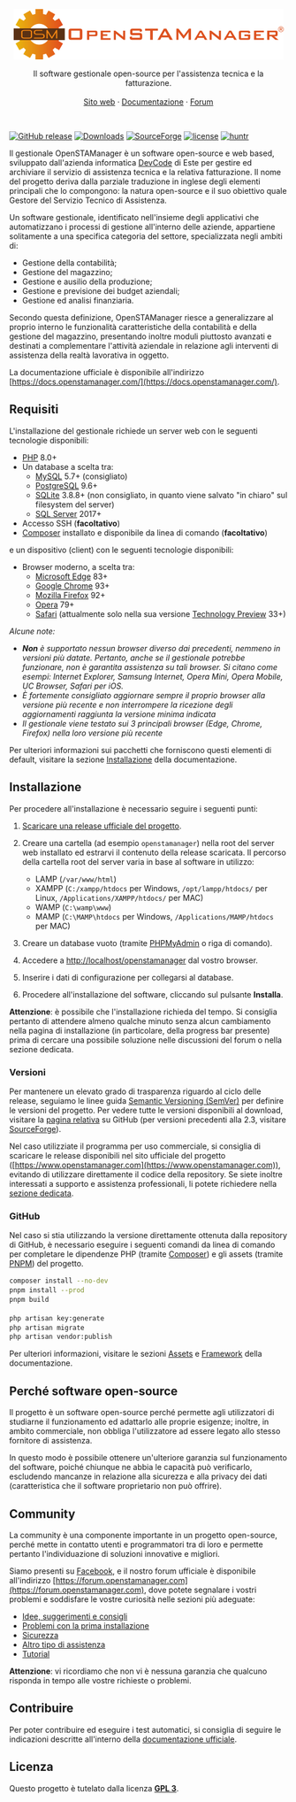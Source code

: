 <div align="center">
  <a href="https://openstamanager.com">
    <!--suppress HtmlUnknownTarget -->
    <img src="resources\static\images\logo_completo.png" alt="OpenSTAManager">
  </a>

<p align="center">
    Il software gestionale open-source per l'assistenza tecnica e la fatturazione.
    <br>
    <br>
    <a href="https://www.openstamanager.com">Sito web</a>
    ·
    <a href="https://docs.openstamanager.com/">Documentazione</a>
    ·
    <a href="https://forum.openstamanager.com">Forum</a>
  </p>
</div>

<br>

[![GitHub release](https://img.shields.io/github/release/devcode-it/openstamanager/all.svg)](https://github.com/devcode-it/openstamanager/releases)
[![Downloads](https://img.shields.io/github/downloads/devcode-it/openstamanager/total.svg)](https://github.com/devcode-it/openstamanager/releases)
[![SourceForge](https://img.shields.io/sourceforge/dt/openstamanager.svg?label=SourceForge)](https://sourceforge.net/projects/openstamanager/)
[![license](https://img.shields.io/github/license/devcode-it/openstamanager.svg)](https://github.com/devcode-it/openstamanager/blob/master/LICENSE)
[![huntr](https://cdn.huntr.dev/huntr_security_badge_mono.svg)](https://huntr.dev)

Il gestionale OpenSTAManager è un software open-source e web based, sviluppato dall'azienda
informatica [DevCode](https://www.devcode.it/) di Este per gestire ed archiviare il servizio di assistenza tecnica e la
relativa fatturazione. Il nome del progetto deriva dalla parziale traduzione in inglese degli elementi principali che lo
compongono: la natura open-source e il suo obiettivo quale Gestore del Servizio Tecnico di Assistenza.

Un software gestionale, identificato nell'insieme degli applicativi che automatizzano i processi di gestione all'interno
delle aziende, appartiene solitamente a una specifica categoria del settore, specializzata negli ambiti di:

- Gestione della contabilità;
- Gestione del magazzino;
- Gestione e ausilio della produzione;
- Gestione e previsione dei budget aziendali;
- Gestione ed analisi finanziaria.

Secondo questa definizione, OpenSTAManager riesce a generalizzare al proprio interno le funzionalità caratteristiche
della contabilità e della gestione del magazzino, presentando inoltre moduli piuttosto avanzati e destinati a
complementare l'attività aziendale in relazione agli interventi di assistenza della realtà lavorativa in oggetto.

La documentazione ufficiale è disponibile all'indirizzo [https://docs.openstamanager.com/](https://docs.openstamanager.com/).

## Requisiti

L'installazione del gestionale richiede un server web con le seguenti tecnologie disponibili:

- [PHP](https://php.net) 8.0+
- Un database a scelta tra:
  - [MySQL](https://www.mysql.com) 5.7+ (consigliato)
  - [PostgreSQL](https://www.postgresql.org) 9.6+
  - [SQLite](https://www.sqlite.org) 3.8.8+ (non consigliato, in quanto viene salvato "in chiaro" sul filesystem del
    server)
  - [SQL Server](https://www.microsoft.com/it-it/sql-server) 2017+
- Accesso SSH (**facoltativo**)
- [Composer](https://getcomposer.org/) installato e disponibile da linea di comando (**facoltativo**)

e un dispositivo (client) con le seguenti tecnologie disponibili:

- Browser moderno, a scelta tra:
  - [Microsoft Edge](https://www.microsoft.com/it-it/edge) 83+
  - [Google Chrome](https://www.google.com/intl/it_it/chrome/) 93+
  - [Mozilla Firefox](https://www.mozilla.org/it/firefox/) 92+
  - [Opera](https://www.opera.com) 79+
  - [Safari](https://www.apple.com/it/safari/) (attualmente solo nella sua versione [Technology Preview](https://developer.apple.com/safari/technology-preview/) 33+)

_Alcune note:_

- _**Non** è supportato nessun browser diverso dai precedenti, nemmeno in versioni più datate. Pertanto, anche se il
  gestionale potrebbe funzionare, non è garantita assistenza su tali browser. Si citano come esempi: Internet Explorer,
  Samsung Internet, Opera Mini, Opera Mobile, UC Browser, Safari per iOS._
- _È fortemente consigliato aggiornare sempre il proprio browser alla versione più recente e non interrompere la ricezione degli aggiornamenti raggiunta la versione minima indicata_
- _Il gestionale viene testato sui 3 principali browser (Edge, Chrome, Firefox) nella loro versione più recente_

Per ulteriori informazioni sui pacchetti che forniscono questi elementi di default, visitare la
sezione [Installazione](https://docs.openstamanager.com/guide/configurazione/installazione) della documentazione.

## Installazione

Per procedere all'installazione è necessario seguire i seguenti punti:

1. [Scaricare una release ufficiale del progetto](https://github.com/devcode-it/openstamanager/releases).
2. Creare una cartella (ad esempio `openstamanager`) nella root del server web installato ed estrarvi il contenuto della
   release scaricata. Il percorso della cartella root del server varia in base al software in utilizzo:

   - LAMP (`/var/www/html`)
   - XAMPP (`C:/xampp/htdocs` per Windows, `/opt/lampp/htdocs/` per Linux, `/Applications/XAMPP/htdocs/` per MAC)
   - WAMP (`C:\wamp\www`)
   - MAMP (`C:\MAMP\htdocs` per Windows, `/Applications/MAMP/htdocs` per MAC)
3. Creare un database vuoto (tramite [PHPMyAdmin](http://localhost/phpmyadmin/) o riga di comando).
4. Accedere a [http://localhost/openstamanager](http://localhost/openstamanager) dal vostro browser.
5. Inserire i dati di configurazione per collegarsi al database.
6. Procedere all'installazione del software, cliccando sul pulsante **Installa**.

**Attenzione**: è possibile che l'installazione richieda del tempo. Si consiglia pertanto di attendere almeno qualche
minuto senza alcun cambiamento nella pagina di installazione (in particolare, della progress bar presente) prima di
cercare una possibile soluzione nelle discussioni del forum o nella sezione dedicata.

### Versioni

Per mantenere un elevato grado di trasparenza riguardo al ciclo delle release, seguiamo le linee
guida [Semantic Versioning (SemVer)](https://semver.org/) per definire le versioni del progetto. Per vedere tutte le
versioni disponibili al download, visitare la [pagina relativa](https://github.com/devcode-it/openstamanager/releases)
su GitHub (per versioni precedenti alla 2.3,
visitare [SourceForge](https://sourceforge.net/projects/openstamanager/files)).

Nel caso utilizziate il programma per uso commerciale, si consiglia di scaricare le release disponibili nel sito
ufficiale del progetto ([https://www.openstamanager.com](https://www.openstamanager.com)), evitando di utilizzare direttamente il codice della
repository. Se siete inoltre interessati a supporto e assistenza professionali, li potete richiedere
nella [sezione dedicata](https://www.openstamanager.com/per-le-aziende/).

### GitHub

Nel caso si stia utilizzando la versione direttamente ottenuta dalla repository di GitHub, è necessario eseguire i
seguenti comandi da linea di comando per completare le dipendenze PHP (tramite [Composer](https://getcomposer.org)) e
gli assets (tramite [PNPM](https://pnpm.io/it)) del progetto.

```bash
composer install --no-dev
pnpm install --prod
pnpm build

php artisan key:generate
php artisan migrate
php artisan vendor:publish
```

Per ulteriori informazioni, visitare le sezioni [Assets](https://docs.openstamanager.com/docs/base/assets)
e [Framework](https://docs.openstamanager.com/docs/base/framework) della documentazione.

## Perché software open-source

Il progetto è un software open-source perché permette agli utilizzatori di studiarne il funzionamento ed adattarlo alle
proprie esigenze; inoltre, in ambito commerciale, non obbliga l'utilizzatore ad essere legato allo stesso fornitore di
assistenza.

In questo modo è possibile ottenere un'ulteriore garanzia sul funzionamento del software, poiché chiunque ne abbia le
capacità può verificarlo, escludendo mancanze in relazione alla sicurezza e alla privacy dei dati (caratteristica che il
software proprietario non può offrire).

## Community

La community è una componente importante in un progetto open-source, perché mette in contatto utenti e programmatori tra
di loro e permette pertanto l'individuazione di soluzioni innovative e migliori.

Siamo presenti su [Facebook](https://www.facebook.com/openstamanager), e il nostro forum ufficiale è disponibile
all'indirizzo [https://forum.openstamanager.com](https://forum.openstamanager.com), dove potete segnalare i vostri problemi e soddisfare le vostre
curiosità nelle sezioni più adeguate:

- [Idee, suggerimenti e consigli](https://forum.openstamanager.com/viewforum.php?f=1)
- [Problemi con la prima installazione](https://forum.openstamanager.com/viewforum.php?f=2)
- [Sicurezza](https://forum.openstamanager.com/viewforum.php?f=3)
- [Altro tipo di assistenza](https://forum.openstamanager.com/viewforum.php?f=4)
- [Tutorial](https://forum.openstamanager.com/viewforum.php?f=5)

**Attenzione**: vi ricordiamo che non vi è nessuna garanzia che qualcuno risponda in tempo alle vostre richieste o
problemi.

## Contribuire

Per poter contribuire ed eseguire i test automatici, si consiglia di seguire le indicazioni descritte all'interno
della [documentazione ufficiale](https://github.com/devcode-it/openstamanager/blob/master/.github/CONTRIBUTING.md).

## Licenza

Questo progetto è tutelato dalla licenza [**GPL 3**](https://github.com/devcode-it/openstamanager/blob/master/LICENSE).

